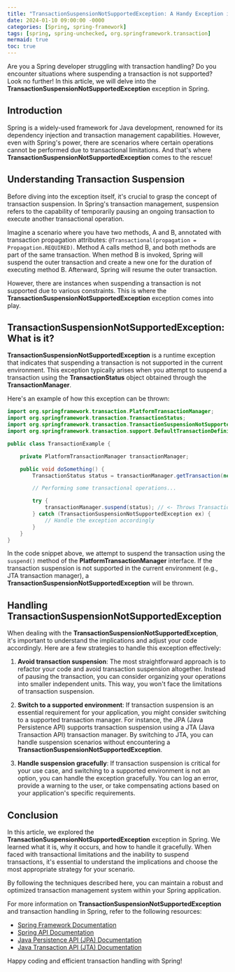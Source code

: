 ```yaml
---
title: "TransactionSuspensionNotSupportedException: A Handy Exception in Spring"
date: 2024-01-10 09:00:00 -0000
categories: [Spring, spring-framework]
tags: [spring, spring-unchecked, org.springframework.transaction]
mermaid: true
toc: true
---
```



Are you a Spring developer struggling with transaction handling? Do you encounter situations where suspending a transaction is not supported? Look no further! In this article, we will delve into the **TransactionSuspensionNotSupportedException** exception in Spring.

## Introduction

Spring is a widely-used framework for Java development, renowned for its dependency injection and transaction management capabilities. However, even with Spring's power, there are scenarios where certain operations cannot be performed due to transactional limitations. And that's where **TransactionSuspensionNotSupportedException** comes to the rescue!

## Understanding Transaction Suspension

Before diving into the exception itself, it's crucial to grasp the concept of transaction suspension. In Spring's transaction management, suspension refers to the capability of temporarily pausing an ongoing transaction to execute another transactional operation.

Imagine a scenario where you have two methods, A and B, annotated with transaction propagation attributes: `@Transactional(propagation = Propagation.REQUIRED)`. Method A calls method B, and both methods are part of the same transaction. When method B is invoked, Spring will suspend the outer transaction and create a new one for the duration of executing method B. Afterward, Spring will resume the outer transaction.

However, there are instances when suspending a transaction is not supported due to various constraints. This is where the **TransactionSuspensionNotSupportedException** exception comes into play.

## TransactionSuspensionNotSupportedException: What is it?

**TransactionSuspensionNotSupportedException** is a runtime exception that indicates that suspending a transaction is not supported in the current environment. This exception typically arises when you attempt to suspend a transaction using the **TransactionStatus** object obtained through the **TransactionManager**.

Here's an example of how this exception can be thrown:

```java
import org.springframework.transaction.PlatformTransactionManager;
import org.springframework.transaction.TransactionStatus;
import org.springframework.transaction.TransactionSuspensionNotSupportedException;
import org.springframework.transaction.support.DefaultTransactionDefinition;

public class TransactionExample {

    private PlatformTransactionManager transactionManager;

    public void doSomething() {
        TransactionStatus status = transactionManager.getTransaction(new DefaultTransactionDefinition());

        // Performing some transactional operations...

        try {
            transactionManager.suspend(status); // <- Throws TransactionSuspensionNotSupportedException
        } catch (TransactionSuspensionNotSupportedException ex) {
            // Handle the exception accordingly
        }
    }
}
```

In the code snippet above, we attempt to suspend the transaction using the `suspend()` method of the **PlatformTransactionManager** interface. If the transaction suspension is not supported in the current environment (e.g., JTA transaction manager), a **TransactionSuspensionNotSupportedException** will be thrown.

## Handling TransactionSuspensionNotSupportedException

When dealing with the **TransactionSuspensionNotSupportedException**, it's important to understand the implications and adjust your code accordingly. Here are a few strategies to handle this exception effectively:

1. **Avoid transaction suspension**: The most straightforward approach is to refactor your code and avoid transaction suspension altogether. Instead of pausing the transaction, you can consider organizing your operations into smaller independent units. This way, you won't face the limitations of transaction suspension.

2. **Switch to a supported environment**: If transaction suspension is an essential requirement for your application, you might consider switching to a supported transaction manager. For instance, the JPA (Java Persistence API) supports transaction suspension using a JTA (Java Transaction API) transaction manager. By switching to JTA, you can handle suspension scenarios without encountering a **TransactionSuspensionNotSupportedException**.

3. **Handle suspension gracefully**: If transaction suspension is critical for your use case, and switching to a supported environment is not an option, you can handle the exception gracefully. You can log an error, provide a warning to the user, or take compensating actions based on your application's specific requirements.

## Conclusion

In this article, we explored the **TransactionSuspensionNotSupportedException** exception in Spring. We learned what it is, why it occurs, and how to handle it gracefully. When faced with transactional limitations and the inability to suspend transactions, it's essential to understand the implications and choose the most appropriate strategy for your scenario.

By following the techniques described here, you can maintain a robust and optimized transaction management system within your Spring application.

For more information on **TransactionSuspensionNotSupportedException** and transaction handling in Spring, refer to the following resources:

- [Spring Framework Documentation](https://docs.spring.io/spring-framework/docs/current/reference/html/data-access.html#transaction)
- [Spring API Documentation](https://docs.spring.io/spring-framework/docs/current/javadoc-api/)
- [Java Persistence API (JPA) Documentation](https://jakarta.ee/specifications/persistence/3.0/javadoc/index.html)
- [Java Transaction API (JTA) Documentation](https://jakarta.ee/specifications/transactions/1.3/javadoc/index.html)

Happy coding and efficient transaction handling with Spring!